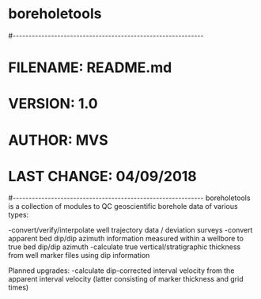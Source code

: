 # boreholetools
#------------------------------------------------------------
# FILENAME: README.md
# VERSION: 1.0
# AUTHOR: MVS
# LAST CHANGE: 04/09/2018
#------------------------------------------------------------
boreholetools is a collection of modules to QC geoscientific borehole data of various types:

-convert/verify/interpolate well trajectory data / deviation surveys
-convert apparent bed dip/dip azimuth information measured within a wellbore to true bed dip/dip azimuth
-calculate true vertical/stratigraphic thickness from well marker files using dip information

Planned upgrades:
-calculate dip-corrected interval velocity from the apparent interval velocity (latter consisting of marker thickness and grid times)